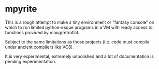 
# mpyrite

This is a rough attempt to make a tiny environment or "fantasy console" on which to run limited python-esque programs in a VM with ready access to functions provided by maug/retroflat.

Subject to the same limitations as those projects (i.e. code must compile under ancient compilers like VC6).

It is very experimental, extremely unpolished and a lot of documentation is pending experimentation.

